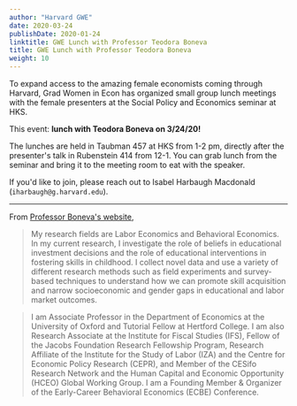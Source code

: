 ```yaml
---
author: "Harvard GWE"
date: 2020-03-24
publishDate: 2020-01-24
linktitle: GWE Lunch with Professor Teodora Boneva 
title: GWE Lunch with Professor Teodora Boneva 
weight: 10
---
```


To expand access to the amazing female economists coming through Harvard, Grad Women in Econ has organized small group lunch meetings with the female presenters at the Social Policy and Economics seminar at HKS.

This event: **lunch with Teodora Boneva on 3/24/20!**

The lunches are held in Taubman 457 at HKS from 1-2 pm, directly after the presenter's talk in Rubenstein 414 from 12-1. You can grab lunch from the seminar and bring it to the meeting room to eat with the speaker.

If you'd like to join, please reach out to Isabel Harbaugh Macdonald (`iharbaugh@g.harvard.edu`).

---

From [Professor Boneva's website](https://sites.google.com/site/bonevateodora/home),

> My research fields are Labor Economics and Behavioral Economics. In my current research, I investigate the role of beliefs in educational investment decisions and the role of educational interventions in fostering skills in childhood. I collect novel data and use a variety of different research methods such as field experiments and survey-based techniques to understand how we can promote skill acquisition and narrow socioeconomic and gender gaps in educational and labor market outcomes.

> I am Associate Professor in the Department of Economics at the University of Oxford and Tutorial Fellow at Hertford College. I am also Research Associate at the Institute for Fiscal Studies (IFS), Fellow of the Jacobs Foundation Research Fellowship Program, Research Affiliate of the Institute for the Study of Labor (IZA) and the Centre for Economic Policy Research (CEPR), and Member of the CESifo Research Network and the Human Capital and Economic Opportunity (HCEO) Global Working Group. I am a Founding Member & Organizer of the Early-Career Behavioral Economics (ECBE) Conference.